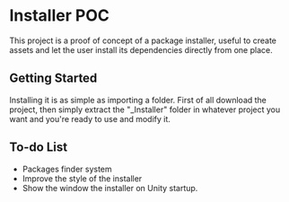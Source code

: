 # Installer POC

This project is a proof of concept of a package installer, useful to create assets and let the user install its dependencies directly from one place.

## Getting Started

Installing it is as simple as importing a folder.
First of all download the project, then simply extract the "_Installer" folder in whatever project you want and you're ready to use and modify it.

 
## To-do List

* Packages finder system
* Improve the style of the installer
* Show the window the installer on Unity startup.
